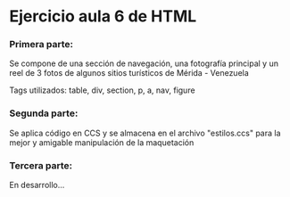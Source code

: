 # Ejercicio aula 6 de HTML

### Primera parte:
Se compone de una sección de navegación, una fotografía principal y un reel de 3 fotos de algunos sitios turísticos de Mérida - Venezuela

Tags utilizados: table, div, section, p, a, nav, figure

### Segunda parte:
Se aplica código en CCS y se almacena en el archivo "estilos.ccs" para la mejor y amigable manipulación de la maquetación

### Tercera parte:
En desarrollo...
